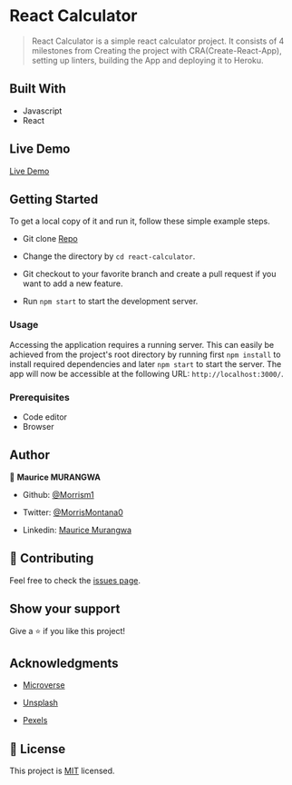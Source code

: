 # React Calculator

> React Calculator is a simple react calculator project. It consists of 4 milestones from Creating the project with CRA(Create-React-App), setting up linters, building the App and deploying it to Heroku.

## Built With

- Javascript
- React

## Live Demo

[Live Demo](https://morris-react-calculator.herokuapp.com/)

## Getting Started

To get a local copy of it and run it, follow these simple example steps.

- Git clone [Repo](https://github.com/Morrism1/react-calculator)

- Change the directory by `cd react-calculator`.

- Git checkout to your favorite branch and create a pull request if you want to add a new feature.

- Run `npm start` to start the development server.

### Usage

Accessing the application requires a running server. This can easily be achieved from the project's root directory by running first `npm install` to install required dependencies and later `npm start` to start the server. The app will now be accessible at the following URL: `http://localhost:3000/`.

### Prerequisites

- Code editor
- Browser

## Author

👤 **Maurice MURANGWA**

- Github: [@Morrism1](https://github.com/Morrism1)

- Twitter: [@MorrisMontana0](https://twitter.com/MurangwaMorris)

- Linkedin: [Maurice Murangwa](https://www.linkedin.com/in/mauricemurangwa/)

## 🤝 Contributing

Feel free to check the [issues page](issues/).

## Show your support

Give a ⭐️ if you like this project!

## Acknowledgments

- [Microverse](https://www.microverse.org/)

- [Unsplash](https://www.unsplash.com)

- [Pexels](https://pexels.com)

## 📝 License

This project is [MIT](https://opensource.org/licenses/MIT) licensed.
